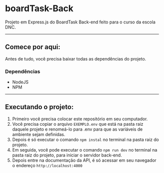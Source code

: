 # boardTask-Back
Projeto em Express.js do BoardTask Back-end feito para o curso da escola DNC.

--------------------------------------------------------------------------------------------------------------------------------

## Comece por aqui:
Antes de tudo, você precisa baixar todas as dependências do projeto.

### Dependências
- NodeJS
- NPM

--------------------------------------------------------------------------------------------------------------------------------


## Executando o projeto:
1) Primeiro você precisa colocar este repositório em seu computador.
2) Você precisa copiar o arquivo `EXEMPLO.env` que está na pasta raiz daquele projeto e renomeá-lo para .env para que as variáveis
de ambiente sejam definidas.
3) Depois é só executar o comando ```npm instal``` no terminal na pasta raiz do projeto.
4) Em seguida, você pode executar o comando ```npm run dev``` no terminal na pasta raiz do projeto, para iniciar o servidor back-end.
5) Depois entre na documentação da API, é só acessar em seu navegador o endereço ```http://localhost:4000```